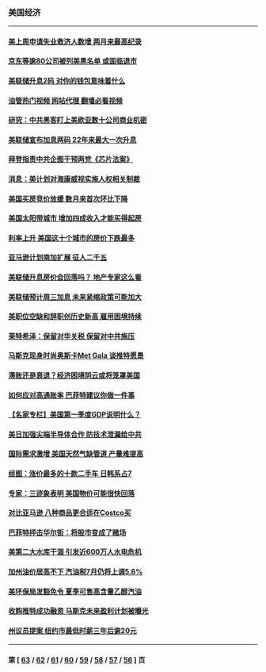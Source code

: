 ### 美国经济
---
#### [美上周申请失业救济人数增 两月来最高纪录](../../pages/ncid1078158/n13727973.md?05060445) 
#### [京东等逾80公司被列美黑名单 或面临退市](../../pages/ncid1078158/n13727449.md?05060445) 
#### [美联储升息2码 对你的钱包意味着什么](../../pages/ncid1078158/n13727177.md?05060445) 
#### [油管热门视频 网站代理 翻墙必看视频](http://209.222.30.114:81/youtube.html?05060445)
#### [研究：中共黑客盯上美欧亚数十公司商业机密](../../pages/ncid1078158/n13727250.md?05060445) 
#### [美联储宣布加息两码 22年来最大一次升息](../../pages/ncid1078158/n13727237.md?05060445) 
#### [拜登指责中共企图干预两党《芯片法案》](../../pages/ncid1078158/n13727200.md?05060445) 
#### [消息：美计划对海康威视实施人权相关制裁](../../pages/ncid1078158/n13727090.md?05060445) 
#### [美国买房竞价放缓 数月来首次环比下降](../../pages/ncid1078158/n13726763.md?05060445) 
#### [美国太阳带城市 增加四成收入才能买得起房](../../pages/ncid1078158/n13726739.md?05060445) 
#### [利率上升 美国这十个城市的房价下跌最多](../../pages/ncid1078158/n13726672.md?05060445) 
#### [亚马逊计划南加扩展 征人二千五](../../pages/ncid1078158/n13726609.md?05060445) 
#### [美联储升息房价会回落吗？ 地产专家这么看](../../pages/ncid1078158/n13726486.md?05060445) 
#### [美联储预计周三加息 未来紧缩政策可能加大](../../pages/ncid1078158/n13726509.md?05060445) 
#### [美职位空缺和辞职创历史新高 雇用困境持续](../../pages/ncid1078158/n13726480.md?05060445) 
#### [莱特希泽：保留对华关税 保留对中共施压](../../pages/ncid1078158/n13726477.md?05060445) 
#### [马斯克现身时尚奥斯卡Met Gala 谈推特愿景](../../pages/ncid1078158/n13726328.md?05060445) 
#### [滞胀还是衰退？经济困境阴云或将笼罩美国](../../pages/ncid1078158/n13726114.md?05060445) 
#### [如何应对高通胀率 巴菲特建议你做一件事](../../pages/ncid1078158/n13725711.md?05060445) 
#### [【名家专栏】美国第一季度GDP说明什么？](../../pages/ncid1078158/n13725561.md?05060445) 
#### [美日加强尖端半导体合作 防技术泄漏给中共](../../pages/ncid1078158/n13725683.md?05060445) 
#### [国际需求激增 美国天然气缺管道 产量难提高](../../pages/ncid1078158/n13725419.md?05060445) 
#### [组图：涨价最多的十款二手车 日韩系占7](../../pages/ncid1078158/n13721872.md?05060445) 
#### [专家：三迹象表明 美国物价可能很快回落](../../pages/ncid1078158/n13724887.md?05060445) 
#### [对比亚马逊 八种商品更合适在Costco买](../../pages/ncid1078158/n13722746.md?05060445) 
#### [巴菲特抨击华尔街：将股市变成了赌场](../../pages/ncid1078158/n13724368.md?05060445) 
#### [美第二大水库干涸 引发近600万人水电危机](../../pages/ncid1078158/n13724250.md?05060445) 
#### [加州油价居高不下 汽油税7月仍将上调5.6%](../../pages/ncid1078158/n13723753.md?05060445) 
#### [美环保局发豁免令 夏季可售高含量乙醇汽油](../../pages/ncid1078158/n13723630.md?05060445) 
#### [收购推特成功融资 马斯克未来盈利计划被曝光](../../pages/ncid1078158/n13723526.md?05060445) 
#### [州议员提案 纽约市最低时薪三年后逾20元](../../pages/ncid1078158/n13723070.md?05060445) 

---
#### 第 [ [63](./63.md?05060445) / [62](./62.md?05060445) / [61](./61.md?05060445) / [60](./60.md?05060445) / [59](./59.md?05060445) / [58](./58.md?05060445) / [57](./57.md?05060445) / [56](./56.md?05060445) ] 页
